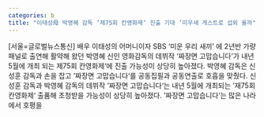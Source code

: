 ```yaml
---
categories: b
title: "이태성母 박영혜 감독 ‘제75회 칸영화제‘ 진출 기대 ’미우새 게스트로 섭외 올까"
---
```

[서울=글로벌뉴스통신] 배우 이태성의 어머니이자 SBS ‘미운 우리 새끼’ 에 2년반 가량 패널로 출연해 활약해 왔던 박영혜 신인 영화감독의 데뷔작 ‘짜장면 고맙습니다’가 내년 5월에 개최 되는 제75회 칸영화제‘에 진출 가능성이 상당히 높아졌다. 박영혜 감독은 신성훈 감독과 손을 잡고 ’짜장면 고맙습니다‘를 공동집필과 공동연출로 호흡을 맞췄다. 신성훈 감독과 박영혜 감독의 데뷔작 ’짜장면 고맙습니다‘는 내년 5월에 개최되는 ’재75회 칸영화제‘ 출품해 초청받을 가능성이 상당히 높아졌다. ’짜장면 고맙습니다‘는 많은 나라에서 호평을